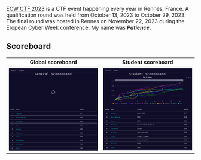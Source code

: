 [ECW CTF 2023](https://challenge-ecw.fr) is a CTF event happening every year in Rennes, France. A qualification round was held from October 13, 2023 to October 29, 2023. The final round was hosted in Rennes on November 22, 2023 during the Eropean Cyber Week conference. My name was **_Patience_**.

## Scoreboard

| Global scoreboard | Student scoreboard |
| ----------------- | ------------------ |
| [![Global scoreboard](./_img/global_sb.png)](./_img/global_sb.png) | [![Student scoreboard](./_img/student_sb.png)](./_img/student_sb.png) |
